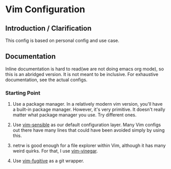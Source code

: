 # Vim Configuration

## Introduction / Clarification

This config is based on personal config and use case.

## Documentation

Inline documentation is hard to read(we are not doing emacs org mode),
so this is an abridged version. It is not meant to be inclusive. For
exhaustive documentation, see the actual configs.

### Starting Point

1. Use a package manager. In a relatively modern vim version, you'll
   have a built-in package manager. However, it's very primitive. It
   doesn't really matter what package manager you use. Try different
   ones.

2. Use [vim-sensible](https://github.com/tpope/vim-sensible) as our
   default configuration layer. Many Vim configs out there have many
   lines that could have been avoided simply by using this.

3. netrw is good enough for a file explorer within Vim, although
   it has many weird quirks. For that, I use
   [vim-vinegar](https://github.com/tpope/vim-vinegar).

4. Use [vim-fugitive](https://github.com/tpope/vim-fugitive) as a git
   wrapper.
